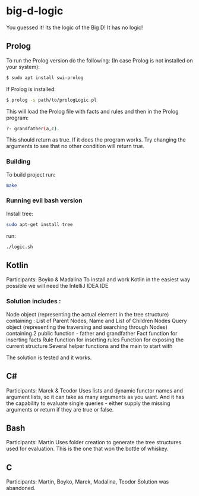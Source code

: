 # big-d-logic
You guessed it! Its the logic of the Big D! It has no logic!

## Prolog
To run the Prolog version do the following:
(In case Prolog is not installed on your system):
```sh
$ sudo apt install swi-prolog
```
If Prolog is installed:
```sh
$ prolog -s path/to/prologLogic.pl
```
This will load the Prolog file with facts and rules and then in the Prolog program:
```sh
?- grandfather(a,c).
```
This should return as true. If it does the program works. Try changing the arguments to see that no other condition will return true.


### Building

To build project run:
```sh
make
```


### Running evil bash version
Install tree:
```sh
sudo apt-get install tree
```

run:
```sh
./logic.sh
```


## Kotlin 
Participants: Boyko & Madalina
To install and work Kotlin in the easiest way possible we will need the IntelliJ IDEA IDE

### Solution includes :
Node object (representing the actual element in the tree structure)
  containing : List of Parent Nodes, Name and List of Children Nodes
Query object (representing the traversing and searching through Nodes)
  containing 2 public function - father and grandfather
Fact function for inserting facts
Rule function for inserting rules
Function for exposing the current structure
Several helper functions and the main to start with


The solution is tested and it works.

## C#
Participants: Marek & Teodor
Uses lists and dynamic functor names and argument lists, so it can take as many arguments as you want. And it has the capability to evaluate single queries - either supply the missing arguments or return if they are true or false.

## Bash
Participants: Martin
Uses folder creation to generate the tree structures used for evaluation. This is the one that won the bottle of whiskey.

## C
Participants: Martin, Boyko, Marek, Madalina, Teodor
Solution was abandoned.


